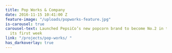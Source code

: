 ```yaml
---
title: Pop Works & Company
date: 2016-11-15 10:41:00 Z
feature-image: "/uploads/popworks-feature.jpg"
is-carousel: true
carousel-text: Launched PepsiCo’s new popcorn brand to become No.2 in the market in
  its first week
link: "/projects/pop-works/ "
has_darkoverlay: true
---
```



